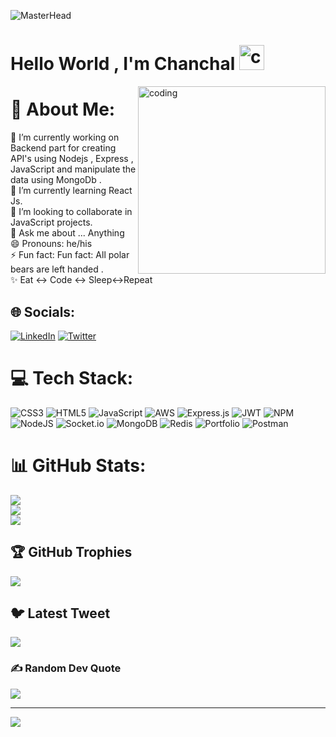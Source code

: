 ![MasterHead](https://www.fluttercampus.com/img/uploads/2022/03/fb2fcd534b0ff3bbed73cc51df620323.gif)

<h1> Hello World , I'm Chanchal <img alt="coding" height="40px" src="https://media.tenor.com/SNL9_xhZl9oAAAAi/waving-hand-joypixels.gif"> </h1>

<img align="right" alt="coding" width="300" src="https://miro.medium.com/max/1360/0*7Q3yvSIv_t0ioJ-Z.gif">

# 💫 About Me:
🔭 I’m currently working on Backend part for creating API's using Nodejs , Express , JavaScript and manipulate the data using MongoDb .<br>🌱 I’m currently learning  React Js.<br>👯 I’m looking to collaborate in JavaScript projects.<br>💬 Ask me about ... Anything<br>😄 Pronouns: he/his<br>⚡ Fun fact: Fun fact: All polar bears are left handed .<br>✨ Eat ↔ Code ↔ Sleep↔Repeat


## 🌐 Socials:
[![LinkedIn](https://img.shields.io/badge/LinkedIn-%230077B5.svg?logo=linkedin&logoColor=white)](https://linkedin.com/in/iamrajiv10) [![Twitter](https://img.shields.io/badge/Twitter-%231DA1F2.svg?logo=Twitter&logoColor=white)](https://twitter.com/@RajivKu79466423) 

# 💻 Tech Stack:
![CSS3](https://img.shields.io/badge/css3-%231572B6.svg?style=plastic&logo=css3&logoColor=white) ![HTML5](https://img.shields.io/badge/html5-%23E34F26.svg?style=plastic&logo=html5&logoColor=white) ![JavaScript](https://img.shields.io/badge/javascript-%23323330.svg?style=plastic&logo=javascript&logoColor=%23F7DF1E) ![AWS](https://img.shields.io/badge/AWS-%23FF9900.svg?style=plastic&logo=amazon-aws&logoColor=white) ![Express.js](https://img.shields.io/badge/express.js-%23404d59.svg?style=plastic&logo=express&logoColor=%2361DAFB) ![JWT](https://img.shields.io/badge/JWT-black?style=plastic&logo=JSON%20web%20tokens) ![NPM](https://img.shields.io/badge/NPM-%23000000.svg?style=plastic&logo=npm&logoColor=white) ![NodeJS](https://img.shields.io/badge/node.js-6DA55F?style=plastic&logo=node.js&logoColor=white) ![Socket.io](https://img.shields.io/badge/Socket.io-black?style=plastic&logo=socket.io&badgeColor=010101) ![MongoDB](https://img.shields.io/badge/MongoDB-%234ea94b.svg?style=plastic&logo=mongodb&logoColor=white) ![Redis](https://img.shields.io/badge/redis-%23DD0031.svg?style=plastic&logo=redis&logoColor=white) ![Portfolio](https://img.shields.io/badge/Portfolio-%23000000.svg?style=plastic&logo=firefox&logoColor=#FF7139) ![Postman](https://img.shields.io/badge/Postman-FF6C37?style=plastic&logo=postman&logoColor=white)
# 📊 GitHub Stats:
![](https://github-readme-stats.vercel.app/api?username=iamrajiv10&theme=merko&hide_border=false&include_all_commits=true&count_private=true)<br/>
![](https://github-readme-streak-stats.herokuapp.com/?user=iamrajiv10&theme=merko&hide_border=false)<br/>
![](https://github-readme-stats.vercel.app/api/top-langs/?username=iamrajiv10&theme=merko&hide_border=false&include_all_commits=true&count_private=true&layout=compact)

## 🏆 GitHub Trophies
![](https://github-profile-trophy.vercel.app/?username=iamrajiv10&theme=radical&no-frame=false&no-bg=false&margin-w=4)

## 🐦 Latest Tweet
[![](https://gtce.itsvg.in/api?username=@RajivKu79466423)](https://github.com/VishwaGauravIn/github-twitter-card-embed)

### ✍️ Random Dev Quote
![](https://quotes-github-readme.vercel.app/api?type=horizontal&theme=radical)

---
[![](https://visitcount.itsvg.in/api?id=iamrajiv10&icon=2&color=0)](https://visitcount.itsvg.in)

<!-- Proudly created with GPRM ( https://gprm.itsvg.in ) -->
